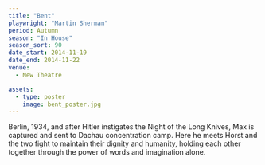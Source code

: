 ```yaml
---
title: "Bent"
playwright: "Martin Sherman"
period: Autumn
season: "In House"
season_sort: 90
date_start: 2014-11-19
date_end: 2014-11-22
venue:
  - New Theatre

assets:
  - type: poster
    image: bent_poster.jpg
---
```


Berlin, 1934, and after Hitler instigates the Night of the Long Knives, Max is captured and sent to Dachau concentration camp. Here he meets Horst and the two fight to maintain their dignity and humanity, holding each other together through the power of words and imagination alone.
